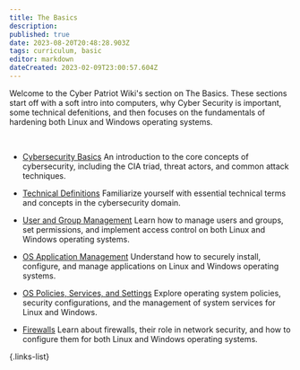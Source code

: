 ```yaml
---
title: The Basics
description: 
published: true
date: 2023-08-20T20:48:28.903Z
tags: curriculum, basic
editor: markdown
dateCreated: 2023-02-09T23:00:57.604Z
---
```



Welcome to the Cyber Patriot Wiki's section on The Basics. These sections start off with a soft intro into computers, why Cyber Security is important, some technical defenitions, and then focuses on the fundamentals of hardening both Linux and Windows operating systems. 

<br>

- [Cybersecurity Basics](/curriculum/basics/cyber-security-basics)
	An introduction to the core concepts of cybersecurity, including the CIA triad, threat actors, and common attack techniques.

- [Technical Definitions](/curriculum/basics/technical-definitions.md)
	Familiarize yourself with essential technical terms and concepts in the cybersecurity domain.

- [User and Group Management](/curriculum/basics/user-group-management.md)
	Learn how to manage users and groups, set permissions, and implement access control on both Linux and Windows operating systems.

- [OS Application Management](/curriculum/basics/os-application-management.md)
	Understand how to securely install, configure, and manage applications on Linux and Windows operating systems.

- [OS Policies, Services, and Settings](/curriculum/basics/os-policies-services-and-settings.md)
	Explore operating system policies, security configurations, and the management of system services for Linux and Windows.

- [Firewalls](/curriculum/basics/firewalls.md)
	Learn about firewalls, their role in network security, and how to configure them for both Linux and Windows operating systems.

{.links-list}